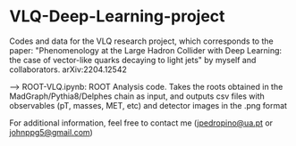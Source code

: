 # VLQ-Deep-Learning-project
Codes and data for the VLQ research project, which corresponds to the paper: "Phenomenology at the Large Hadron Collider with Deep Learning: the case of vector-like quarks decaying to light jets" by myself and collaborators. arXiv:2204.12542 

--> ROOT-VLQ.ipynb: ROOT Analysis code. Takes the roots obtained in the MadGraph/Pythia8/Delphes chain as input, and outputs csv files with observables (pT, masses, MET, etc) and detector images in the .png format

For additional information, feel free to contact me (jpedropino@ua.pt or johnppg5@gmail.com)
